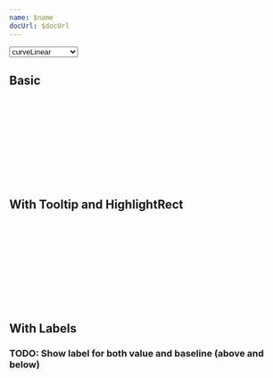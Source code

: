 ```yaml
---
name: $name
docUrl: $docUrl
---
```


<script lang="ts">
	import { scaleTime } from 'd3-scale';
	import { curveLinear, curveStepAfter, curveBumpX, curveMonotoneX } from 'd3-shape';
	import { format } from 'date-fns';
	import { Field } from 'svelte-ux';
	import { formatDate, PeriodType } from 'svelte-ux/utils/date';
	import { formatNumberAsStyle } from 'svelte-ux/utils/number';

	import Chart, { Svg } from '$lib/components/Chart.svelte';
	import Area from '$lib/components/Area.svelte';
	import AxisX from '$lib/components/AxisX.svelte';
	import AxisY from '$lib/components/AxisY.svelte';
	import Baseline from '$lib/components/Baseline.svelte';
	import HighlightRect from '$lib/components/HighlightRect.svelte';
	import HighlightLine from '$lib/components/HighlightLine.svelte';
	import Labels from '$lib/components/Labels.svelte';
	import Path from '$lib/components/Path.svelte';
	import Threshold from '$lib/components/Threshold.svelte';
	import Tooltip from '$lib/components/Tooltip.svelte';
	import TooltipContainer from '$lib/components/TooltipContainer.svelte';
	import TooltipItem from '$lib/components/TooltipItem.svelte';
	import TooltipSeparator from '$lib/components/TooltipSeparator.svelte';

	import Preview from '$lib/docs/Preview.svelte';
	import { createDateSeries } from '$lib/utils/genData';

	let selectedCurve = curveLinear;

	const data = createDateSeries({ min: 50, max: 100, value: 'integer', keys: ['value', 'baseline'] });
</script>

<Field label="Curve" let:id>
	<select bind:value={selectedCurve} class="text-sm w-full outline-none cursor-pointer" {id}>
		<option value={curveLinear}>curveLinear</option>
		<option value={curveStepAfter}>curveStepAfter</option>
		<option value={curveBumpX}>curveBumpX</option>
		<option value={curveMonotoneX}>curveMonotoneX</option>
	</select>
</Field>

## Basic

<Preview>
	<div class="h-[300px] p-4 border rounded">
		<Chart
			{data}
			x="date"
			xScale={scaleTime()}
			y={['value', 'baseline']}
			yDomain={[0, null]}
			yNice
			padding={{ left: 16, bottom: 24 }}
		>
			<Svg>
				<AxisY gridlines />
				<AxisX formatTick={(d) => formatDate(d, PeriodType.Day, 'short')} />
				<Baseline x y />
				<Threshold curve={selectedCurve}>
					<g
						slot="pathAbove"
						let:areaPathData
						let:clipPath
						let:linePathData
					>
						<Path pathData={linePathData} color="black" width="1.5" />
						<Area
							pathData={areaPathData}
							{clipPath}
							class="fill-green-500"
						/>
					</g>
					<g
						slot="pathBelow"
						let:areaPathData
						let:clipPath
						let:linePathData
					>
						<Path
							pathData={linePathData}
							color="black"
							width="1"
							stroke-dasharray="4"
						/>
						<Area
							pathData={areaPathData}
							{clipPath}
							class="fill-red-500"
						/>
					</g>
				</Threshold>
			</Svg>
		</Chart>
	</div>
</Preview>

## With Tooltip and HighlightRect

<Preview>
	<div class="h-[300px] p-4 border rounded">
		<Chart
			{data}
			x="date"
			xScale={scaleTime()}
			y={['value', 'baseline']}
			yDomain={[0, null]}
			yNice
			padding={{ left: 16, bottom: 24 }}
		>
			<Svg>
				<AxisY gridlines />
				<AxisX formatTick={(d) => formatDate(d, PeriodType.Day, 'short')} />
				<Baseline x y />
				<Threshold curve={curveStepAfter}>
					<g
						slot="pathAbove"
						let:areaPathData
						let:clipPath
						let:linePathData
					>
						<Path pathData={linePathData} color="black" width="1.5" />
						<Area
							pathData={areaPathData}
							{clipPath}
							class="fill-green-500"
						/>
					</g>
					<g
						slot="pathBelow"
						let:areaPathData
						let:clipPath
						let:linePathData
					>
						<Path
							pathData={linePathData}
							color="black"
							width="1"
							stroke-dasharray="4"
						/>
						<Area
							pathData={areaPathData}
							{clipPath}
							class="fill-red-500"
						/>
					</g>
				</Threshold>
			</Svg>
			<Tooltip findTooltipData="left" let:data>
				<TooltipContainer header={format(data.date, 'eee, MMMM do')}>
					<TooltipItem label="value" value={formatNumberAsStyle(data.value, 'integer')} />
					<TooltipItem label="baseline" value={formatNumberAsStyle(data.baseline, 'integer')} />
					<TooltipSeparator />
					<TooltipItem label="variance" value={formatNumberAsStyle(data.value - data.baseline, 'integer')} />
				</TooltipContainer>
				<g slot="highlight">
					<HighlightRect {data} />
				</g>
			</Tooltip>
		</Chart>
	</div>
</Preview>

## With Labels

### TODO: Show label for both value and baseline (above and below)

<Preview>
	<div class="h-[300px] p-4 border rounded">
		<Chart
			{data}
			x="date"
			xScale={scaleTime()}
			y={['value', 'baseline']}
			yDomain={[0, null]}
			yNice
			padding={{ left: 16, bottom: 24 }}
		>
			<Svg>
				<AxisY gridlines />
				<AxisX formatTick={(d) => formatDate(d, PeriodType.Day, 'short')} />
				<Baseline x y />
				<Threshold>
					<g
						slot="pathAbove"
						let:areaPathData
						let:clipPath
						let:linePathData
					>
						<Path pathData={linePathData} color="black" width="1.5" />
						<Area
							pathData={areaPathData}
							{clipPath}
							class="fill-green-500"
						/>
					</g>
					<g
						slot="pathBelow"
						let:areaPathData
						let:clipPath
						let:linePathData
					>
						<Path
							pathData={linePathData}
							color="black"
							width="1"
							stroke-dasharray="4"
						/>
						<Area
							pathData={areaPathData}
							{clipPath}
							class="fill-red-500"
						/>
					</g>
				</Threshold>
				<Labels format="integer" />
			</Svg>
		</Chart>
	</div>
</Preview>
